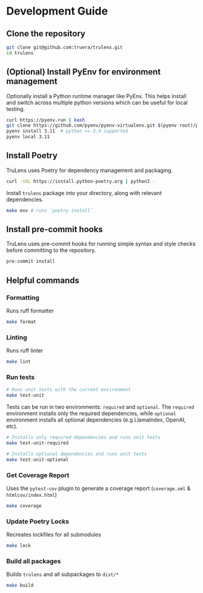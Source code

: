 # Development Guide

## Clone the repository

```bash
git clone git@github.com:truera/trulens.git
cd trulens
```

## (Optional) Install PyEnv for environment management

Optionally install a Python runtime manager like PyEnv. This helps install and switch across multiple python versions which can be useful for local testing.

```bash
curl https://pyenv.run | bash
git clone https://github.com/pyenv/pyenv-virtualenv.git $(pyenv root)/plugins/pyenv-virtualenv
pyenv install 3.11  # python >= 3.9 supported
pyenv local 3.11
```

## Install Poetry

TruLens uses Poetry for dependency management and packaging.

```bash
curl -sSL https://install.python-poetry.org | python3 -
```

Install `trulens` package into your directory, along with relevant dependencies.

```bash
make env # runs `poetry install`
```

## Install pre-commit hooks

TruLens uses pre-commit hooks for running simple syntax and style checks before committing to the repository.

```bash
pre-commit install
```

## Helpful commands

### Formatting

Runs ruff formatter

```bash
make format
```

### Linting

Runs ruff linter

```bash
make lint
```

### Run tests

```bash
# Runs unit tests with the current environment
make test-unit
```

Tests can be run in two environments: `required` and `optional`.
The `required` environment installs only the required dependencies, while `optional` environment installs all optional dependencies (e.g LlamaIndex, OpenAI, etc).

```bash
# Installs only required dependencies and runs unit tests
make test-unit-required
```

```bash
# Installs optional dependencies and runs unit tests
make test-unit-optional
```

### Get Coverage Report

Uses the `pytest-cov` plugin to generate a coverage report (`coverage.xml` & `htmlcov/index.html`)

```bash
make coverage
```

### Update Poetry Locks

Recreates lockfiles for all submodules

```bash
make lock
```

### Build all packages

Builds `trulens` and all subpackages to `dist/*`

```bash
make build
```
